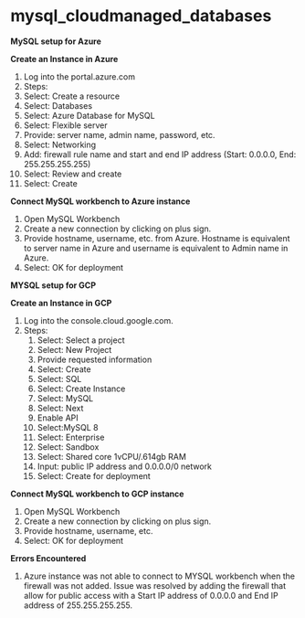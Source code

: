 # mysql_cloudmanaged_databases

**MySQL setup for Azure**

**Create an Instance in Azure**
1. Log into the portal.azure.com
2. Steps:
  1. Select: Create a resource
  2. Select: Databases
  3. Select: Azure Database for MySQL
  4. Select: Flexible server
  5. Provide: server name, admin name, password, etc.
  6. Select: Networking
  7. Add: firewall rule name and start and end IP address (Start: 0.0.0.0, End: 255.255.255.255)
  8. Select: Review and create
  9. Select: Create
      
**Connect MySQL workbench to Azure instance**
1. Open MySQL Workbench
2. Create a new connection by clicking on plus sign.
3. Provide hostname, username, etc. from Azure. Hostname is equivalent to server name in Azure and username is equivalent to Admin name in Azure.
4. Select: OK for deployment     

**MYSQL setup for GCP**

**Create an Instance in GCP**

1. Log into the console.cloud.google.com.
2. Steps:
   1. Select: Select a project
   2. Select: New Project
   3. Provide requested information
   4. Select: Create
   5. Select: SQL
   6. Select: Create Instance
   7. Select: MySQL
   8. Select: Next
   9. Enable API
   10. Select:MySQL 8
   11. Select: Enterprise
   12. Select: Sandbox
   13. Select: Shared core 1vCPU/.614gb RAM
   14. Input: public IP address and 0.0.0.0/0 network
   15. Select: Create for deployment
       
**Connect MySQL workbench to GCP instance**
1. Open MySQL Workbench
2. Create a new connection by clicking on plus sign.
3. Provide hostname, username, etc. 
4. Select: OK for deployment     

**Errors Encountered**
1. Azure instance was not able to connect to MYSQL workbench when the firewall was not added. Issue was resolved by adding the firewall that allow for public access with a Start IP address of 0.0.0.0 and End IP address of 255.255.255.255.
